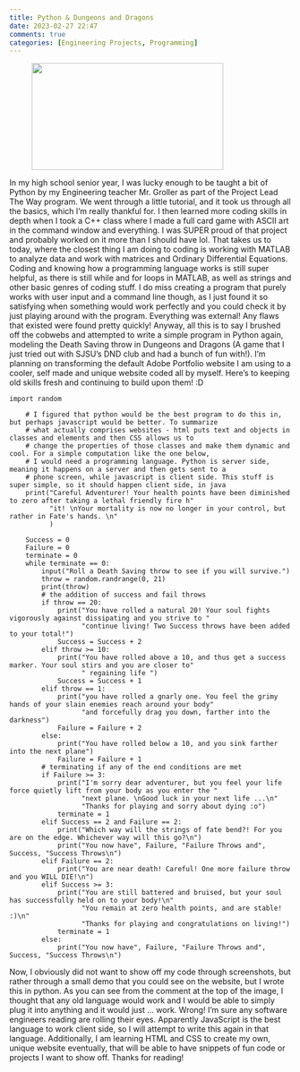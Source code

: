 ```yaml
---
title: Python & Dungeons and Dragons
date: 2023-02-27 22:47
comments: true
categories: [Engineering Projects, Programming]
---
```

<!-- wp:image {"align":"left","id":78,"width":342,"height":191,"sizeSlug":"large","linkDestination":"none"} -->
<figure class="wp-block-image alignleft size-large is-resized"><img src="https://dillonsmith57.wordpress.com/wp-content/uploads/2023/02/dndsymbol.png?w=1024" alt="" class="wp-image-78" width="342" height="191" /></figure>
<!-- /wp:image -->

<!-- wp:paragraph -->
<p>In my high school senior year, I was lucky enough to be taught a bit of Python by my Engineering teacher Mr. Groller as part of the Project Lead The Way program. We went through a little tutorial, and it took us through all the basics, which I’m really thankful for. I then learned more coding skills in depth when I took a C++ class where I made a full card game with ASCII art in the command window and everything. I was SUPER proud of that project and probably worked on it more than I should have lol. That takes us to today, where the closest thing I am doing to coding is working with MATLAB to analyze data and work with matrices and Ordinary Differential Equations. Coding and knowing how a programming language works is still super helpful, as there is still while and for loops in MATLAB, as well as strings and other basic genres of coding stuff. I do miss creating a program that purely works with user input and a command line though, as I just found it so satisfying when something would work perfectly and you could check it by just playing around with the program. Everything was external! Any flaws that existed were found pretty quickly! Anyway, all this is to say I brushed off the cobwebs and attempted to write a simple program in Python again, modeling the Death Saving throw in Dungeons and Dragons (A game that I just tried out with SJSU’s DND club and had a bunch of fun with!). I’m planning on transforming the default Adobe Portfolio website I am using to a cooler, self made and unique website coded all by myself. Here’s to keeping old skills fresh and continuing to build upon them! :D</p>
<!-- /wp:paragraph -->

<!-- wp:code {"fontSize":"small"} -->
<pre class="wp-block-code has-small-font-size"><code>import random

	# I figured that python would be the best program to do this in, but perhaps javascript would be better. To summarize
	# what actually comprises websites - html puts text and objects in classes and elements and then CSS allows us to
	# change the properties of those classes and make them dynamic and cool. For a simple computation like the one below,
	# I would need a programming language. Python is server side, meaning it happens on a server and then gets sent to a
	# phone screen, while javascript is client side. This stuff is super simple, so it should happen client side, in java
	print("Careful Adventurer! Your health points have been diminished to zero after taking a lethal friendly fire h"
		  "it! \nYour mortality is now no longer in your control, but rather in Fate's hands. \n"
		  )

	Success = 0
	Failure = 0
	terminate = 0
	while terminate == 0:
		input("Roll a Death Saving throw to see if you will survive.")
		throw = random.randrange(0, 21)
		print(throw)
		# the addition of success and fail throws
		if throw == 20:
			print("You have rolled a natural 20! Your soul fights vigorously against dissipating and you strive to "
				  "continue living! Two Success throws have been added to your total!")
			Success = Success + 2
		elif throw &gt;= 10:
			print("You have rolled above a 10, and thus get a success marker. Your soul stirs and you are closer to"
				  " regaining life ")
			Success = Success + 1
		elif throw == 1:
			print("you have rolled a gnarly one. You feel the grimy hands of your slain enemies reach around your body"
				  "and forcefully drag you down, farther into the darkness")
			Failure = Failure + 2
		else:
			print("You have rolled below a 10, and you sink farther into the next plane")
			Failure = Failure + 1
		# terminating if any of the end conditions are met
		if Failure &gt;= 3:
			print("I'm sorry dear adventurer, but you feel your life force quietly lift from your body as you enter the "
				  "next plane. \nGood luck in your next life ...\n"
				  "Thanks for playing and sorry about dying :o")
			terminate = 1
		elif Success == 2 and Failure == 2:
			print("Which way will the strings of fate bend?! For you are on the edge. Whichever way will this go?\n")
			print("You now have", Failure, "Failure Throws and", Success, "Success Throws\n")
		elif Failure == 2:
			print("You are near death! Careful! One more failure throw and you WILL DIE!\n")
		elif Success &gt;= 3:
			print("You are still battered and bruised, but your soul has successfully held on to your body!\n"
				  "You remain at zero health points, and are stable! :)\n"
				  "Thanks for playing and congratulations on living!")
			terminate = 1
		else:
			print("You now have", Failure, "Failure Throws and", Success, "Success Throws\n")</code></pre>
<!-- /wp:code -->

<!-- wp:paragraph -->
<p>Now, I obviously did not want to show off my code through screenshots, but rather through a small demo that you could see on the website, but I wrote this in python. As you can see from the comment at the top of the image, I thought that any old language would work and I would be able to simply plug it into anything and it would just … work. Wrong! I’m sure any software engineers reading are rolling their eyes. Apparently JavaScript is the best language to work client side, so I will attempt to write this again in that language. Additionally, I am learning HTML and CSS to create my own, unique website eventually, that will be able to have snippets of fun code or projects I want to show off. Thanks for reading!</p>
<!-- /wp:paragraph -->
